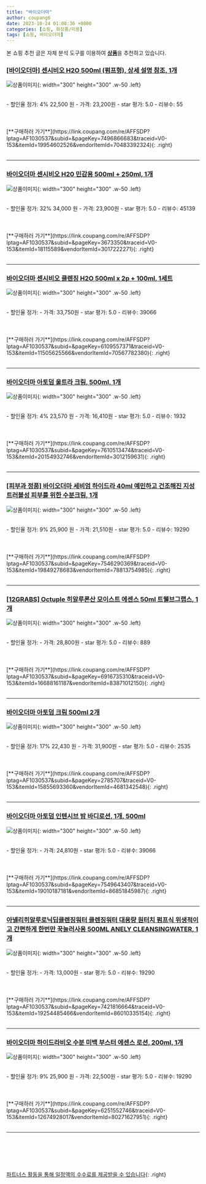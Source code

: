 ```yaml
---
title: "바이오더마"
author: coupang6
date: 2023-10-24 01:08:36 +0800
categories: [쇼핑, 화장품/미용]
tags: [쇼핑, 바이오더마]
---
```


본 쇼핑 추천 글은 자체 분석 도구를 이용하여 [**상품**](https://link.coupang.com/a/bao1ui)을 추천하고 있습니다.

### [[바이오더마] 센시비오 H2O 500ml (펌프형), 상세 설명 참조, 1개](https://link.coupang.com/re/AFFSDP?lptag=AF1030537&subid=&pageKey=7496866683&traceid=V0-153&itemId=19954602526&vendorItemId=70483392324)

![상품이미지](https://thumbnail7.coupangcdn.com/thumbnails/remote/230x230ex/image/vendor_inventory/135f/4c3a349593ba2d28c81a5cd119686bdced9736ae8d1e5eba75fa12b84bbc.jpg){: width="300" height="300" .w-50 .left}


<br>
- 할인율 정가: 4%  22,500   원
- 가격: 23,200원
- star 평가: 5.0
- 리뷰수: 55
<br>
<br>
<br>
<br>
[**구매하러 가기**](https://link.coupang.com/re/AFFSDP?lptag=AF1030537&subid=&pageKey=7496866683&traceid=V0-153&itemId=19954602526&vendorItemId=70483392324){: .right}
<br>
<br>

---

### [바이오더마 센시비오 H20 민감용 500ml + 250ml, 1개](https://link.coupang.com/re/AFFSDP?lptag=AF1030537&subid=&pageKey=3673350&traceid=V0-153&itemId=18115589&vendorItemId=3017222271)

![상품이미지](https://thumbnail10.coupangcdn.com/thumbnails/remote/230x230ex/image/retail/images/2520208468946076-5ec64dbf-35a7-4164-a87b-470b3269e57f.jpg){: width="300" height="300" .w-50 .left}


<br>
- 할인율 정가: 32%  34,000   원
- 가격: 23,900원
- star 평가: 5.0
- 리뷰수: 45139
<br>
<br>
<br>
<br>
[**구매하러 가기**](https://link.coupang.com/re/AFFSDP?lptag=AF1030537&subid=&pageKey=3673350&traceid=V0-153&itemId=18115589&vendorItemId=3017222271){: .right}
<br>
<br>

---

### [바이오더마 센시비오 클렌징 H2O 500ml x 2p + 100ml, 1세트](https://link.coupang.com/re/AFFSDP?lptag=AF1030537&subid=&pageKey=6109557371&traceid=V0-153&itemId=11505625566&vendorItemId=70567782380)

![상품이미지](https://thumbnail9.coupangcdn.com/thumbnails/remote/230x230ex/image/retail/images/3473212743536268-b9967c23-639e-40d9-bc36-df0dddb83ceb.jpg){: width="300" height="300" .w-50 .left}


<br>
- 할인율 정가: 
- 가격: 33,750원
- star 평가: 5.0
- 리뷰수: 39066
<br>
<br>
<br>
<br>
[**구매하러 가기**](https://link.coupang.com/re/AFFSDP?lptag=AF1030537&subid=&pageKey=6109557371&traceid=V0-153&itemId=11505625566&vendorItemId=70567782380){: .right}
<br>
<br>

---

### [바이오더마 아토덤 울트라 크림, 500ml, 1개](https://link.coupang.com/re/AFFSDP?lptag=AF1030537&subid=&pageKey=7610513474&traceid=V0-153&itemId=20154932746&vendorItemId=3012159631)

![상품이미지](https://thumbnail10.coupangcdn.com/thumbnails/remote/230x230ex/image/retail/images/2390509209052417-836b0084-b5bc-4343-b3c7-a3d993b5bd92.jpg){: width="300" height="300" .w-50 .left}


<br>
- 할인율 정가: 4%  23,570   원
- 가격: 16,410원
- star 평가: 5.0
- 리뷰수: 1932
<br>
<br>
<br>
<br>
[**구매하러 가기**](https://link.coupang.com/re/AFFSDP?lptag=AF1030537&subid=&pageKey=7610513474&traceid=V0-153&itemId=20154932746&vendorItemId=3012159631){: .right}
<br>
<br>

---

### [[피부과 정품] 바이오더마 세비엄 하이드라 40ml 예민하고 건조해진 지성 트러블성 피부를 위한 수분크림, 1개](https://link.coupang.com/re/AFFSDP?lptag=AF1030537&subid=&pageKey=7546290369&traceid=V0-153&itemId=19849278683&vendorItemId=78813754985)

![상품이미지](https://thumbnail8.coupangcdn.com/thumbnails/remote/230x230ex/image/vendor_inventory/31f9/0d08d31e62affafbf0a44bf44b0459640e798353fcb8178eed5e1b4b5bb9.jpg){: width="300" height="300" .w-50 .left}


<br>
- 할인율 정가: 9%  25,900   원
- 가격: 21,510원
- star 평가: 5.0
- 리뷰수: 19290
<br>
<br>
<br>
<br>
[**구매하러 가기**](https://link.coupang.com/re/AFFSDP?lptag=AF1030537&subid=&pageKey=7546290369&traceid=V0-153&itemId=19849278683&vendorItemId=78813754985){: .right}
<br>
<br>

---

### [[12GRABS] Octuple 히알루론산 모이스트 에센스 50ml 트웰브그랩스, 1개](https://link.coupang.com/re/AFFSDP?lptag=AF1030537&subid=&pageKey=6916735310&traceid=V0-153&itemId=16688161187&vendorItemId=83871012150)

![상품이미지](https://thumbnail6.coupangcdn.com/thumbnails/remote/230x230ex/image/vendor_inventory/225d/4955b8d1d762ed92c87066ce77b8acb7888036b741130de53d071fec36c2.jpg){: width="300" height="300" .w-50 .left}


<br>
- 할인율 정가: 
- 가격: 28,800원
- star 평가: 5.0
- 리뷰수: 889
<br>
<br>
<br>
<br>
[**구매하러 가기**](https://link.coupang.com/re/AFFSDP?lptag=AF1030537&subid=&pageKey=6916735310&traceid=V0-153&itemId=16688161187&vendorItemId=83871012150){: .right}
<br>
<br>

---

### [바이오더마 아토덤 크림 500ml 2개](https://link.coupang.com/re/AFFSDP?lptag=AF1030537&subid=&pageKey=2785707&traceid=V0-153&itemId=15855693360&vendorItemId=4681342548)

![상품이미지](https://thumbnail8.coupangcdn.com/thumbnails/remote/230x230ex/image/vendor_inventory/8c92/b6a3d0af1c68c2e765b729b5057ad0833c025901c8d204cdca61a365953d.jpg){: width="300" height="300" .w-50 .left}


<br>
- 할인율 정가: 17%  22,430   원
- 가격: 31,900원
- star 평가: 5.0
- 리뷰수: 2535
<br>
<br>
<br>
<br>
[**구매하러 가기**](https://link.coupang.com/re/AFFSDP?lptag=AF1030537&subid=&pageKey=2785707&traceid=V0-153&itemId=15855693360&vendorItemId=4681342548){: .right}
<br>
<br>

---

### [바이오더마 아토덤 인텐시브 밤 바디로션, 1개, 500ml](https://link.coupang.com/re/AFFSDP?lptag=AF1030537&subid=&pageKey=7549643407&traceid=V0-153&itemId=19010187181&vendorItemId=86851845987)

![상품이미지](https://thumbnail6.coupangcdn.com/thumbnails/remote/230x230ex/image/retail/images/2023/08/11/17/9/adddd1d2-a62d-44e8-862b-895eaf40e396.jpg){: width="300" height="300" .w-50 .left}


<br>
- 할인율 정가: 
- 가격: 24,810원
- star 평가: 5.0
- 리뷰수: 39066
<br>
<br>
<br>
<br>
[**구매하러 가기**](https://link.coupang.com/re/AFFSDP?lptag=AF1030537&subid=&pageKey=7549643407&traceid=V0-153&itemId=19010187181&vendorItemId=86851845987){: .right}
<br>
<br>

---

### [아넬리히알루로닉딥클렌징워터 클렌징워터 대용량 원터치 펌프식 위생적이고 간편하게 한번만 꾹눌러사용 500ML ANELY CLEANSINGWATER, 1개](https://link.coupang.com/re/AFFSDP?lptag=AF1030537&subid=&pageKey=7421816664&traceid=V0-153&itemId=19254485466&vendorItemId=86010335154)

![상품이미지](https://thumbnail10.coupangcdn.com/thumbnails/remote/230x230ex/image/vendor_inventory/47c8/304018e5bf3107871fce962f5474e86137fcc18c1552923c3866d1fd0573.jpg){: width="300" height="300" .w-50 .left}


<br>
- 할인율 정가: 
- 가격: 13,000원
- star 평가: 5.0
- 리뷰수: 19290
<br>
<br>
<br>
<br>
[**구매하러 가기**](https://link.coupang.com/re/AFFSDP?lptag=AF1030537&subid=&pageKey=7421816664&traceid=V0-153&itemId=19254485466&vendorItemId=86010335154){: .right}
<br>
<br>

---

### [바이오더마 하이드라비오 수분 미백 부스터 에센스 로션, 200ml, 1개](https://link.coupang.com/re/AFFSDP?lptag=AF1030537&subid=&pageKey=6251552746&traceid=V0-153&itemId=12674928017&vendorItemId=80271627951)

![상품이미지](https://thumbnail9.coupangcdn.com/thumbnails/remote/230x230ex/image/vendor_inventory/0a3f/dfb20ab1529d29f863aa483b55cc3728ae078a500ea8894644d101435505.jpg){: width="300" height="300" .w-50 .left}


<br>
- 할인율 정가: 9%  25,900   원
- 가격: 22,500원
- star 평가: 5.0
- 리뷰수: 19290
<br>
<br>
<br>
<br>
[**구매하러 가기**](https://link.coupang.com/re/AFFSDP?lptag=AF1030537&subid=&pageKey=6251552746&traceid=V0-153&itemId=12674928017&vendorItemId=80271627951){: .right}
<br>
<br>

---
<br><br><br><br><br> [파트너스 활동을 통해 일정액의 수수료를 제공받을 수 있습니다](https://link.coupang.com/a/bao1ui){: .right}